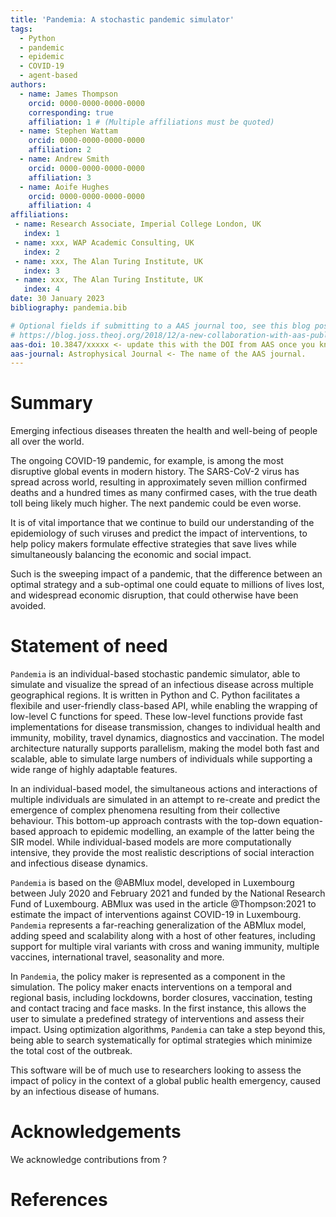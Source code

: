 ```yaml
---
title: 'Pandemia: A stochastic pandemic simulator'
tags:
  - Python
  - pandemic
  - epidemic
  - COVID-19
  - agent-based
authors:
  - name: James Thompson
    orcid: 0000-0000-0000-0000
    corresponding: true
    affiliation: 1 # (Multiple affiliations must be quoted)
  - name: Stephen Wattam
    orcid: 0000-0000-0000-0000
    affiliation: 2
  - name: Andrew Smith
    orcid: 0000-0000-0000-0000
    affiliation: 3
  - name: Aoife Hughes
    orcid: 0000-0000-0000-0000
    affiliation: 4
affiliations:
 - name: Research Associate, Imperial College London, UK
   index: 1
 - name: xxx, WAP Academic Consulting, UK
   index: 2
 - name: xxx, The Alan Turing Institute, UK
   index: 3
 - name: xxx, The Alan Turing Institute, UK
   index: 4
date: 30 January 2023
bibliography: pandemia.bib

# Optional fields if submitting to a AAS journal too, see this blog post:
# https://blog.joss.theoj.org/2018/12/a-new-collaboration-with-aas-publishing
aas-doi: 10.3847/xxxxx <- update this with the DOI from AAS once you know it.
aas-journal: Astrophysical Journal <- The name of the AAS journal.
---
```


# Summary

Emerging infectious diseases threaten the health and well-being of people all over the world.

The ongoing COVID-19 pandemic, for example, is among the most disruptive global events in modern history. The SARS-CoV-2 virus has spread across world, resulting in approximately seven million confirmed deaths and a hundred times as many confirmed cases, with the true death toll being likely much higher. The next pandemic could be even worse.

It is of vital importance that we continue to build our understanding of the epidemiology of such viruses and predict the impact of interventions, to help policy makers formulate effective strategies that save lives while simultaneously balancing the economic and social impact.

Such is the sweeping impact of a pandemic, that the difference between an optimal strategy and a sub-optimal one could equate to millions of lives lost, and widespread economic disruption, that could otherwise have been avoided.

# Statement of need

`Pandemia` is an individual-based stochastic pandemic simulator, able to simulate and visualize the spread of an infectious disease across multiple geographical regions. It is written in Python and C. Python facilitates a flexibile and user-friendly class-based API, while enabling the wrapping of low-level C functions for speed. These low-level functions provide fast implementations for disease transmission, changes to individual health and immunity, mobility, travel dynamics, diagnostics and vaccination. The model architecture naturally supports parallelism, making the model both fast and scalable, able to simulate large numbers of individuals while supporting a wide range of highly adaptable features.

In an individual-based model, the simultaneous actions and interactions of multiple individuals are simulated in an attempt to re-create and predict the emergence of complex phenomena resulting from their collective behaviour. This bottom-up approach contrasts with the top-down equation-based approach to epidemic modelling, an example of the latter being the SIR model. While individual-based models are more computationally intensive, they provide the most realistic descriptions of social interaction and infectious disease dynamics.

`Pandemia` is based on the @ABMlux model, developed in Luxembourg between July 2020 and February 2021 and funded by the National Research Fund of Luxembourg. ABMlux was used in the article @Thompson:2021 to estimate the impact of interventions against COVID-19 in Luxembourg. `Pandemia` represents a far-reaching generalization of the ABMlux model, adding speed and scalability along with a host of other features, including support for multiple viral variants with cross and waning immunity, multiple vaccines, international travel, seasonality and more.

In `Pandemia`, the policy maker is represented as a component in the simulation. The policy maker enacts interventions on a temporal and regional basis, including lockdowns, border closures, vaccination, testing and contact tracing and face masks. In the first instance, this allows the user to simulate a predefined strategy of interventions and assess their impact. Using optimization algorithms, `Pandemia` can take a step beyond this, being able to search systematically for optimal strategies which minimize the total cost of the outbreak.

This software will be of much use to researchers looking to assess the impact of policy in the context of a global public health emergency, caused by an infectious disease of humans.

# Acknowledgements

We acknowledge contributions from ?

# References